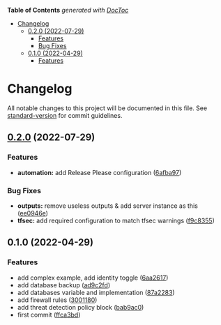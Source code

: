 <!-- START doctoc generated TOC please keep comment here to allow auto update -->
<!-- DON'T EDIT THIS SECTION, INSTEAD RE-RUN doctoc TO UPDATE -->
**Table of Contents**  *generated with [DocToc](https://github.com/thlorenz/doctoc)*

- [Changelog](#changelog)
  - [0.2.0 (2022-07-29)](#020-2022-07-29)
    - [Features](#features)
    - [Bug Fixes](#bug-fixes)
  - [0.1.0 (2022-04-29)](#010-2022-04-29)
    - [Features](#features-1)

<!-- END doctoc generated TOC please keep comment here to allow auto update -->

# Changelog

All notable changes to this project will be documented in this file. See [standard-version](https://github.com/conventional-changelog/standard-version) for commit guidelines.

## [0.2.0](https://github.com/padok-team/terraform-azurerm-postgresql-server/compare/v0.1.0...v0.2.0) (2022-07-29)


### Features

* **automation:** add Release Please configuration ([6afba97](https://github.com/padok-team/terraform-azurerm-postgresql-server/commit/6afba97c91f2a4620af67954fbc0331b30edccb7))


### Bug Fixes

* **outputs:** remove useless outputs & add server instance as this ([ee0946e](https://github.com/padok-team/terraform-azurerm-postgresql-server/commit/ee0946ea5ade4075940dfcdda8c3d33f3780c94d))
* **tfsec:** add required configuration to match tfsec warnings ([f9c8355](https://github.com/padok-team/terraform-azurerm-postgresql-server/commit/f9c83552231c559787fe030e2855cf0d7373a185))

## 0.1.0 (2022-04-29)


### Features

* add complex example, add identity toggle ([6aa2617](https://github.com/padok-team/terraform-azurerm-postgresql-server/commit/6aa2617c87414f7e959257dcc861013ca02a4723))
* add database backup ([ad9c2fd](https://github.com/padok-team/terraform-azurerm-postgresql-server/commit/ad9c2fdfdb02d5695c27b48cdb76e9afc242a6ba))
* add databases variable and implementation ([87a2283](https://github.com/padok-team/terraform-azurerm-postgresql-server/commit/87a22831510628303823f5033889c9daeb5f8b20))
* add firewall rules ([3001180](https://github.com/padok-team/terraform-azurerm-postgresql-server/commit/3001180a6102ead386b6dab524066f30b0e601ba))
* add threat detection policy block ([bab9ac0](https://github.com/padok-team/terraform-azurerm-postgresql-server/commit/bab9ac05d193378170a4f9c959546beabb94b9f0))
* first commit ([ffca3bd](https://github.com/padok-team/terraform-azurerm-postgresql-server/commit/ffca3bdfe737a04af2346b893545ebc256aa7ef7))
